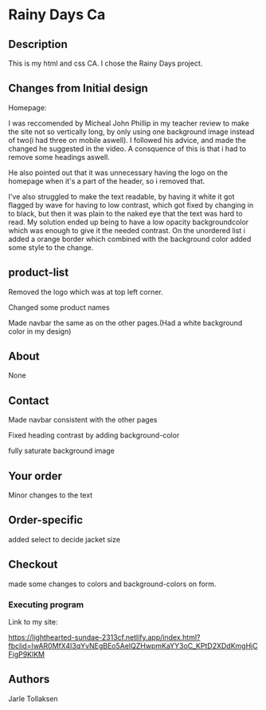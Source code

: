 # Rainy Days Ca

## Description

This is my html and css CA. I chose the Rainy Days project.

## Changes from Initial design

Homepage:

I was reccomended by Micheal John Phillip in my teacher review to make the site not so vertically long, by only using one background image instead of two(i had three on mobile aswell). I followed his advice, and made the changed he suggested in the video. A consquence of this is that i had to remove some headings aswell.

He also pointed out that it was unnecessary having the logo on the homepage when it's a part of the header, so i removed that. 

I've also struggled to make the text readable, by having it white it got flagged by wave for having to low contrast, which got fixed by changing in to black, but then it was plain to the naked eye that the text was hard to read. My solution ended up being to have a low opacity backgroundcolor which was enough to give it the needed contrast. On the unordered list i added a orange border which combined with the background color added some style to the change.

## product-list
Removed the logo which was at top left corner. 

Changed some product names 

Made navbar the same as on the other pages.(Had a white background color in my design)

## About
None

## Contact
Made navbar consistent with the other pages

Fixed heading contrast by adding  background-color

fully saturate background image 



## Your order
Minor changes to the text

## Order-specific
added select to decide jacket size

## Checkout
made some changes to colors and background-colors on form.




### Executing program

Link to my site:

https://lighthearted-sundae-2313cf.netlify.app/index.html?fbclid=IwAR0MfX4I3qYvNEgBEo5AeIQZHwpmKaYY3oC_KPtD2XDdKmgHjCFigP9KlKM


## Authors

Jarle Tollaksen

